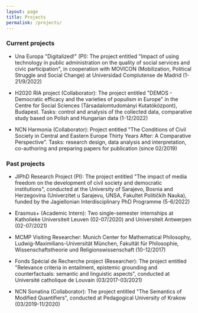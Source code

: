 ```yaml
---
layout: page
title: Projects
permalink: /projects/
---
```



### Current projects

- Una Europa "Digitalized!" (PI): The project entitled "Impact of using technology in public administration on the quality of social services and civic participation", in cooperation with MOVICON (Mobilization, Political Struggle and Social Change) at Universidad Complutense de Madrid (1-21/9/2022) 

- H2020 RIA project (Collaborator): The project  entitled "DEMOS - Democratic efficacy and the varieties of populism in Europe" in the Centre for Social Sciences (Társadalomtudományi Kutatóközpont), Budapest. Tasks: control and analysis of the collected data, comparative study based on Polish and Hungarian data (1-12/2022)  

- NCN Harmonia (Collaborator): Project entitled "The Conditions of Civil Society in Central and Eastern Europe Thirty Years After: A Comparative Perspective". Tasks: research design, data analysis and interpretation, co-authoring and preparing papers for publication (since 02/2019)  


### Past projects

- JIPhD Research Project (PI): The project entitled "The impact of media freedom on the development of civil society and democratic institutions", conducted at the University of Sarajevo, Bosnia and Herzegovina (Univerzitet u Sarajevu, UNSA, Fakultet Političkih Nauka), funded by the Jagiellonian Interdisciplinary PhD Programme (5-6/2022)  

- Erasmus+ (Academic Intern): Two single-semester internships at Katholieke Universiteit Leuven (02-07/2020) and Universiteit Antwerpen (02-07/2021)  
    
- MCMP Visiting Researcher: Munich Center for Mathematical Philosophy, Ludwig-Maximilians-Universität München, Fakultät für Philosophie, Wissenschaftstheorie und Religionswissenschaft (10-12/2017)

- Fonds Spécial de Recherche project (Researcher): The project entitled "Relevance criteria in entailment, epistemic grounding and counterfactuals: semantic and linguistic aspects", conducted at Université catholique de Louvain (03/2017-03/2021)  
    
- NCN Sonatina (Collaborator): The project entitled "The Semantics of Modified Quantifiers", conducted at Pedagogical University of Krakow (03/2019-11/2020)